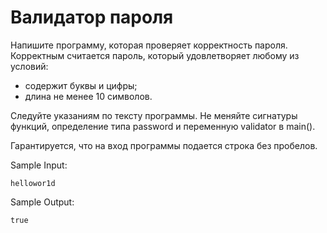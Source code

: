 # Валидатор пароля

Напишите программу, которая проверяет корректность пароля. Корректным считается пароль, который удовлетворяет любому из условий:

* содержит буквы и цифры;
* длина не менее 10 символов.

Следуйте указаниям по тексту программы. Не меняйте сигнатуры функций, определение типа password и переменную validator в main().

Гарантируется, что на вход программы подается строка без пробелов.

Sample Input:

`hellowor1d`

Sample Output:

`true`